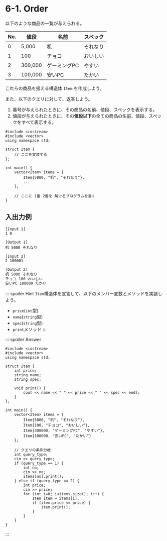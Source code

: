 # 6-1. Order

以下のような商品の一覧が与えられる。

| No. | 値段    | 名前         | スペック |
| --- | ------- | ------------ | -------- |
| 0   | 5,000   | 机           | それなり |
| 1   | 100     | チョコ       | おいしい |
| 2   | 300,000 | ゲーミングPC | やすい   |
| 3   | 100,000 | 安いPC       | たかい   |

これらの商品を扱える構造体 `Item` を作成しよう。

また、以下のクエリに対して、返答しよう。

1. 番号が与えられたときに、その商品の名前、値段、スペックを表示する。
2. 値段が与えられたときに、その**値段以下**の全ての商品の名前、値段、スペックをすべて表示する。



```cpp:line-numbers
#include <iostream>
#include <vector>
using namespace std;

struct Item {
    // ここを実装する
};

int main() {
    vector<Item> items = {
        Item{5000, "机", "それなり"},
        ...
    };
    
    // ここに 1番 2番を 解けるプログラムを書く
}
```

## 入出力例
```text
[Input 1]
1 0
```

```text
[Output 1]
机 5000 それなり
```

```text
[Input 2]
2 100001
```

```txt
[Output 2]
机 5000 それなり
チョコ 100 おいしい
安いPC 100000 たかい
```

::: spoiler Hint
`Item`構造体を宣言して、以下のメンバー変数とメソッドを実装しよう。
- `price`(`int`型)
- `name`(`string`型)
- `spec`(`string`型)
- `print`メソッド
:::

::: spoiler Answer
```cpp:line-numbers
#include <iostream>
#include <vector>
using namespace std;

struct Item {
    int price;
    string name;
    string spec;

    void print() {
        cout << name << " " << price << " " << spec << endl;
    }
};

int main() {
    vector<Item> items = {
        Item{5000, "机", "それなり"},
        Item{100, "チョコ", "おいしい"},
        Item{300000, "ゲーミングPC", "やすい"},
        Item{100000, "安いPC", "たかい"}
    };
    
    // クエリの条件分岐
    int query_type;
    cin >> query_type;
    if (query_type == 1) {
        int no;
        cin >> no;
        items[no].print();
    } else if (query_type == 2) {
        int price;
        cin >> price;
        for (int i=0; i<items.size(); i++) {
            Item item = items[i];
            if (item.price <= price) {
                item.print();
            }
        }
    }
}
```

:::
